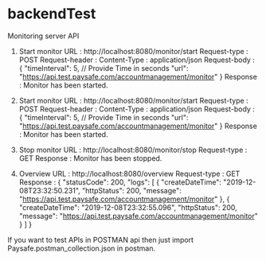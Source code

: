 # backendTest
Monitoring server API
1) Start monitor
URL : http://localhost:8080/monitor/start
Request-type : POST
Request-header : 
		Content-Type : application/json 
Request-body : 
{
	"timeInterval": 5, // Provide Time in seconds
	"url": "https://api.test.paysafe.com/accountmanagement/monitor"
}
Response :
Monitor has been started.

1) Start monitor
URL : http://localhost:8080/monitor/start
Request-type : POST
Request-header : 
		Content-Type : application/json 
Request-body : 
{
	"timeInterval": 5, // Provide Time in seconds
	"url": "https://api.test.paysafe.com/accountmanagement/monitor"
}
Response :
Monitor has been started.

2) Stop monitor
URL : http://localhost:8080/monitor/stop
Request-type : GET 
Response :
Monitor has been stopped.

3) Overview
URL : http://localhost:8080/overview
Request-type : GET 
Response : 
{
    "statusCode": 200,
    "logs": [
        {
            "createDateTime": "2019-12-08T23:32:50.231",
            "httpStatus": 200,
            "message": "https://api.test.paysafe.com/accountmanagement/monitor"
        },
        {
            "createDateTime": "2019-12-08T23:32:55.096",
            "httpStatus": 200,
            "message": "https://api.test.paysafe.com/accountmanagement/monitor"
        }
    ]
}


If you want to test APIs in POSTMAN api then just import Paysafe.postman_collection.json in postman.